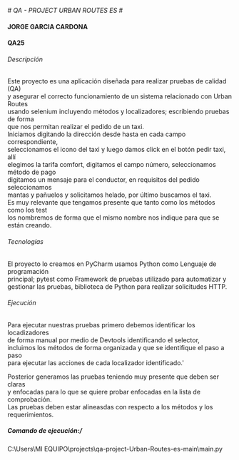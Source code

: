 <em> # QA - PROJECT URBAN ROUTES ES </em>#

#### JORGE GARCIA CARDONA
#### QA25

###### Descripción
Este proyecto es una aplicación diseñada para realizar pruebas de calidad (QA)\
y asegurar el correcto funcionamiento de un sistema relacionado con Urban Routes\
usando selenium incluyendo métodos y localizadores; escribiendo pruebas de forma\
que nos permitan realizar el pedido de un taxi.\
Iniciamos digitando la dirección desde hasta en cada campo correspondiente,\
seleccionamos el icono del taxi y luego damos click en el botón pedir taxi, allí\
elegimos la tarifa comfort, digitamos el campo número, seleccionamos método de pago\
digitamos un mensaje para el conductor, en requisitos del pedido seleccionamos\
mantas y pañuelos y solicitamos helado, por último buscamos el taxi.\
Es muy relevante que tengamos presente que tanto como los métodos como los test\
los nombremos de forma que el mismo nombre nos indique para que se están creando.


###### Tecnologías

El proyecto lo creamos en PyCharm usamos Python como Lenguaje de programación\
principal; pytest como Framework de pruebas utilizado para automatizar y\
gestionar las pruebas, biblioteca de Python para realizar solicitudes HTTP.

###### Ejecución
Para ejecutar nuestras pruebas primero debemos identificar los locadizadores\
de forma manual por medio de Devtools identificando el selector,\
incluimos los métodos de forma organizada y que se identifique el paso a paso\
para ejecutar las acciones de cada localizador identificado.'

Posterior generamos las pruebas teniendo muy presente que deben ser claras\
y enfocadas para lo que se quiere probar enfocadas en la lista de comprobación.\
Las pruebas deben estar alineasdas con respecto a los métodos y los requerimientos.

##### Comando de ejecución:/
C:\Users\MI EQUIPO\projects\qa-project-Urban-Routes-es-main\main.py
